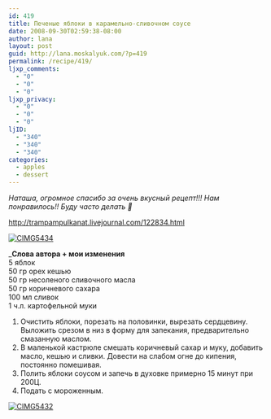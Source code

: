 ```yaml
---
id: 419
title: Печеные яблоки в карамельно-сливочном соусе
date: 2008-09-30T02:59:38-08:00
author: lana
layout: post
guid: http://lana.moskalyuk.com/?p=419
permalink: /recipe/419/
ljxp_comments:
  - "0"
  - "0"
  - "0"
ljxp_privacy:
  - "0"
  - "0"
  - "0"
ljID:
  - "340"
  - "340"
  - "340"
categories:
  - apples
  - dessert
---
```

_Наташа, огромное спасибо за очень вкусный рецепт!!! Нам понравилось!! Буду часто делать 🙂_

http://trampampulkanat.livejournal.com/122834.html

<a class="flickr-image" title="CIMG5434" rel="flickr-mgr" href="http://www.flickr.com/photos/67405678@N00/2898920156/"><img class="flickr-large" longdesc="http://farm4.static.flickr.com/3004/2898920156_4aa9d31177_o.jpg" src="http://farm4.static.flickr.com/3004/2898920156_a87648c1f7.jpg" alt="CIMG5434" /></a>

_**Слова автора + мои изменения**  
5 яблок  
50 гр орех кешью  
50 гр несоленого сливочного масла  
50 гр коричневого сахара  
100 мл сливок  
1 ч.л. картофельной муки</p> 

1. Очистить яблоки, порезать на половинки, вырезать сердцевину. Выложить срезом в низ в форму для запекания, предварительно смазанную маслом.  
2. В маленькой кастрюле смешать коричневый сахар и муку, добавить масло, кешью и сливки. Довести на слабом огне до кипения, постоянно помешивая.  
3. Полить яблоки соусом и запечь в духовке примерно 15 минут при 200Ц.  
4. Подать с мороженным. </em>

<a class="flickr-image" title="CIMG5432" rel="flickr-mgr" href="http://www.flickr.com/photos/67405678@N00/2898910424/"><img class="flickr-large" longdesc="http://farm4.static.flickr.com/3121/2898910424_343358f68e_o.jpg" src="http://farm4.static.flickr.com/3121/2898910424_825ae55761.jpg" alt="CIMG5432" /></a>